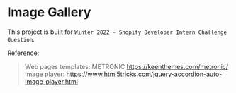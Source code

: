 # Image Gallery

This project is built for `Winter 2022 - Shopify
Developer Intern Challenge Question`.

Reference:
> Web pages templates: METRONIC https://keenthemes.com/metronic/  
> Image player: https://www.html5tricks.com/jquery-accordion-auto-image-player.html  




